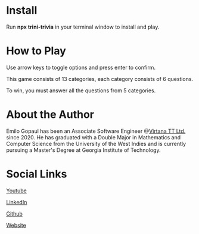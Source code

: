 # Install

Run __npx trini-trivia__ in your terminal window to install and play.


# How to Play

Use arrow keys to toggle options and press enter to confirm.

This game consists of 13 categories, each category consists of 6 questions.

To win, you must answer all the questions from 5 categories.


# About the Author

Emilo Gopaul has been an Associate Software Engineer @[Virtana TT Ltd.](https://www.virtanatech.com/) since 2020. He has graduated with a Double Major in Mathematics and Computer Science
from the University of the West Indies and is currently pursuing a Master's Degree at Georgia Institute of Technology.

# Social Links

[Youtube](https://www.youtube.com/channel/UCLdUmrSopaV5wYIuuercITQ)

[LinkedIn](https://www.linkedin.com/in/emilo-gopaul-9246201aa/)

[Github](https://github.com/Emilo74)

[Website](https://emilo74.github.io/)
